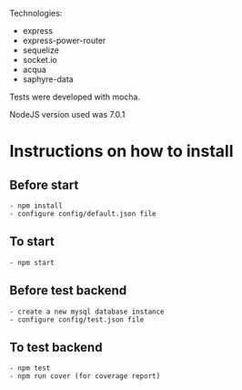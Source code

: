 Technologies:

* express
* express-power-router
* sequelize
* socket.io
* acqua
* saphyre-data

Tests were developed with mocha.

NodeJS version used was 7.0.1

# Instructions on how to install

## Before start
    - npm install
    - configure config/default.json file

## To start
    - npm start

## Before test backend
    - create a new mysql database instance
    - configure config/test.json file

## To test backend
    - npm test
    - npm run cover (for coverage report)